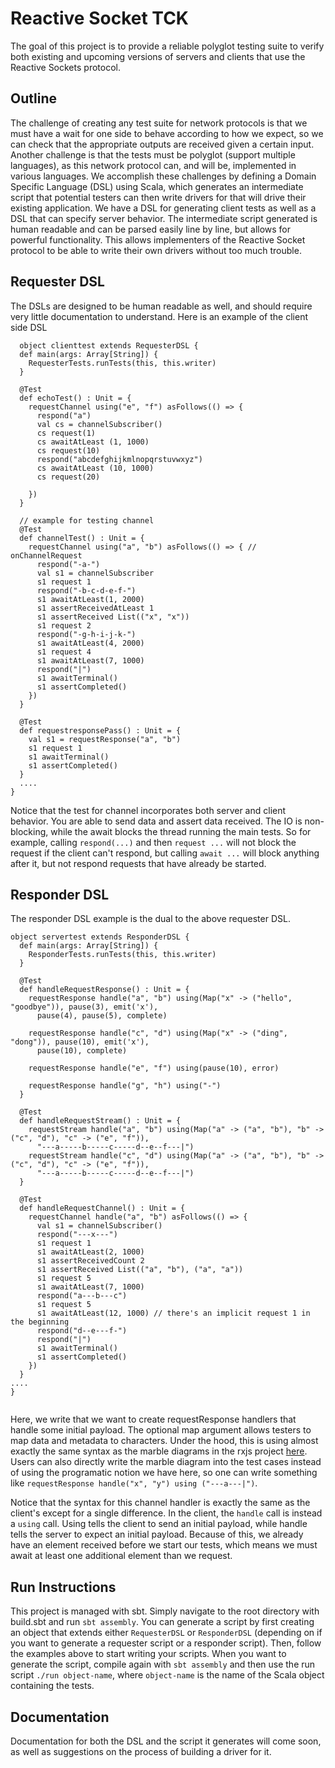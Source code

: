 # Reactive Socket TCK

The goal of this project is to provide a reliable polyglot testing suite to verify both existing and upcoming versions of servers and clients that use the Reactive Sockets protocol.

## Outline

The challenge of creating any test suite for network protocols is that we must have a wait for one side to behave according to how we expect, so we can check that the appropriate outputs are received given a certain input.
Another challenge is that the tests must be polyglot (support multiple languages), as this network protocol can, and will be, implemented in various languages.
We accomplish these challenges by defining a Domain Specific Language (DSL) using Scala, which generates an intermediate script that potential testers can then write drivers for that will drive their existing application.
We have a DSL for generating client tests as well as a DSL that can specify server behavior. The intermediate script generated is human readable and can be parsed easily line by line, but allows for powerful functionality.
This allows implementers of the Reactive Socket protocol to be able to write their own drivers without too much trouble.

## Requester DSL

The DSLs are designed to be human readable as well, and should require very little documentation to understand. Here is an example of the client side DSL
```
  object clienttest extends RequesterDSL {
  def main(args: Array[String]) {
    RequesterTests.runTests(this, this.writer)
  }

  @Test
  def echoTest() : Unit = {
    requestChannel using("e", "f") asFollows(() => {
      respond("a")
      val cs = channelSubscriber()
      cs request(1)
      cs awaitAtLeast (1, 1000)
      cs request(10)
      respond("abcdefghijkmlnopqrstuvwxyz")
      cs awaitAtLeast (10, 1000)
      cs request(20)

    })
  }

  // example for testing channel
  @Test
  def channelTest() : Unit = {
    requestChannel using("a", "b") asFollows(() => { // onChannelRequest
      respond("-a-")
      val s1 = channelSubscriber
      s1 request 1
      respond("-b-c-d-e-f-")
      s1 awaitAtLeast(1, 2000)
      s1 assertReceivedAtLeast 1
      s1 assertReceived List(("x", "x"))
      s1 request 2
      respond("-g-h-i-j-k-")
      s1 awaitAtLeast(4, 2000)
      s1 request 4
      s1 awaitAtLeast(7, 1000)
      respond("|")
      s1 awaitTerminal()
      s1 assertCompleted()
    })
  }

  @Test
  def requestresponsePass() : Unit = {
    val s1 = requestResponse("a", "b")
    s1 request 1
    s1 awaitTerminal()
    s1 assertCompleted()
  }
  ....
}
```

Notice that the test for channel incorporates both server and client behavior. You are able to send data and assert data received. The IO is non-blocking, while the await blocks the thread running the main
tests. So for example, calling `respond(...)` and then `request ...` will not block the request if the client can't respond, but calling `await ...` will block anything after it, but not respond requests
that have already be started.

## Responder DSL
The responder DSL example is the dual to the above requester DSL.
```
object servertest extends ResponderDSL {
  def main(args: Array[String]) {
    ResponderTests.runTests(this, this.writer)
  }

  @Test
  def handleRequestResponse() : Unit = {
    requestResponse handle("a", "b") using(Map("x" -> ("hello", "goodbye")), pause(3), emit('x'),
      pause(4), pause(5), complete)

    requestResponse handle("c", "d") using(Map("x" -> ("ding", "dong")), pause(10), emit('x'),
      pause(10), complete)

    requestResponse handle("e", "f") using(pause(10), error)

    requestResponse handle("g", "h") using("-")
  }

  @Test
  def handleRequestStream() : Unit = {
    requestStream handle("a", "b") using(Map("a" -> ("a", "b"), "b" -> ("c", "d"), "c" -> ("e", "f")),
      "---a-----b-----c-----d--e--f---|")
    requestStream handle("c", "d") using(Map("a" -> ("a", "b"), "b" -> ("c", "d"), "c" -> ("e", "f")),
      "---a-----b-----c-----d--e--f---|")
  }

  @Test
  def handleRequestChannel() : Unit = {
    requestChannel handle("a", "b") asFollows(() => {
      val s1 = channelSubscriber()
      respond("---x---")
      s1 request 1
      s1 awaitAtLeast(2, 1000)
      s1 assertReceivedCount 2
      s1 assertReceived List(("a", "b"), ("a", "a"))
      s1 request 5
      s1 awaitAtLeast(7, 1000)
      respond("a---b---c")
      s1 request 5
      s1 awaitAtLeast(12, 1000) // there's an implicit request 1 in the beginning
      respond("d--e---f-")
      respond("|")
      s1 awaitTerminal()
      s1 assertCompleted()
    })
  }
....
}
    
```
Here, we write that we want to create requestResponse handlers that handle some initial payload. The optional map argument allows testers to map data and metadata to characters. Under the hood, this is using almost exactly
the same syntax as the marble diagrams in the rxjs project [here](https://github.com/ReactiveX/rxjs/blob/master/doc/writing-marble-tests.md#marble-syntax). Users can also directly write the marble diagram into the test cases
instead of using the programatic notion we have here, so one can write something like `requestResponse handle("x", "y") using ("---a---|")`.

Notice that the syntax for this channel handler is exactly the same as the client's except for a single difference. In the client, the `handle` call is instead a `using` call. Using tells the client
to send an initial payload, while handle tells the server to expect an initial payload. Because of this, we already have an element received before we start our tests, which means we must await
at least one additional element than we request.

## Run Instructions
This project is managed with sbt. Simply navigate to the root directory with build.sbt and run `sbt assembly`.
You can generate a script by first creating an object that extends either `RequesterDSL` or `ResponderDSL` (depending on if you want to generate a requester script or a responder script). Then, follow the examples above to start writing your scripts.
When you want to generate the script, compile again with `sbt assembly` and then use the run script `./run object-name`, where `object-name` is the name of the Scala object containing the tests.

## Documentation
Documentation for both the DSL and the script it generates will come soon, as well as suggestions on the process of building a driver for it.

